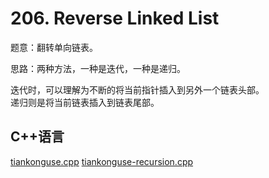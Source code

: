 # 206. Reverse Linked List

题意：翻转单向链表。  


思路：两种方法，一种是迭代，一种是递归。  

迭代时，可以理解为不断的将当前指针插入到另外一个链表头部。  
递归则是将当前链表插入到链表尾部。  


## C++语言  

[tiankonguse.cpp](./tiankonguse.cpp)
[tiankonguse-recursion.cpp](./tiankonguse-recursion.cpp)



